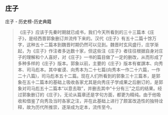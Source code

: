 ## 庄子

庄子  -  历史榜-历史典籍

> 《庄子》应该于先秦时期就已成书，我们今天所看到的三十三篇本《庄子》，是经西晋郭象删订并流传下来的。汉代《庄子》有五十二篇十馀万字，这种五十二篇本到魏晋时期仍然可以见到。魏晋时玄风盛行，庄学渐起，为《庄子》作注者多达数十家，但这些注《庄子》者往往根据自身对庄子的理解和个人喜好，对《庄子》一书的篇目做了一定的删改，从而形成了多种多样的《庄子》版本。郭象以前，主要的《庄子》版本有崔譔本、向秀本、司马彪本。其中崔谟、向秀本为二十七篇(向秀本一作二十六篇，一作二十八篇)，司马彪本五十二篇。现在人们所看到的郭象三十三篇本，是郭象在五十二篇本的基础上吸收各家尤其是向秀庄子学成果之后删订的，是郭象对司马彪五十二篇本“以意去取”，并删去其中“十分有三”之后的结果。经过郭象删订的《庄子》，无论从篇章还是字句方面，都更为精纯。由于他吸收和借鉴了向秀及当时各家之注，并在此基础上进行了颇富改造性的独特诠释，故为历代所推崇，逐渐成为定本，流传至今。
